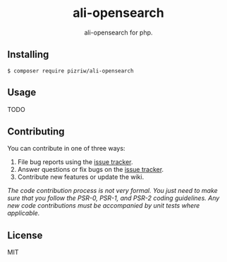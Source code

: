 <h1 align="center"> ali-opensearch </h1>

<p align="center"> ali-opensearch for php.</p>


## Installing

```shell
$ composer require pizriw/ali-opensearch
```

## Usage

TODO

## Contributing

You can contribute in one of three ways:

1. File bug reports using the [issue tracker](https://github.com/pizriw/ali-opensearch/issues).
2. Answer questions or fix bugs on the [issue tracker](https://github.com/pizriw/ali-opensearch/issues).
3. Contribute new features or update the wiki.

_The code contribution process is not very formal. You just need to make sure that you follow the PSR-0, PSR-1, and PSR-2 coding guidelines. Any new code contributions must be accompanied by unit tests where applicable._

## License

MIT